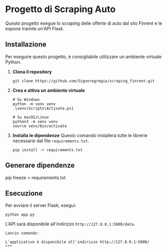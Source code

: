 # Progetto di Scraping Auto

Questo progetto esegue lo scraping delle offerte di auto dal sito Finrent e le espone tramite un'API Flask.

## Installazione

Per eseguire questo progetto, è consigliabile utilizzare un ambiente virtuale Python.

1.  **Clona il repository**
    ```
    git clone https://github.com/Signoregregio/scraping_finrent.git
    ```

2.  **Crea e attiva un ambiente virtuale**
    ```
    # Su Windows
    python -m venv venv
    .\venv\Scripts\Activate.ps1

    # Su macOS/Linux
    python3 -m venv venv
    source venv/bin/activate
    ```

3.  **Installa le dipendenze**
    Questo comando installerà tutte le librerie necessarie dal file `requirements.txt`.
    ```
    pip install -r requirements.txt
    ```

## Generare dipendenze

pip freeze > requirements.txt

## Esecuzione

Per avviare il server Flask, esegui:
```
python app.py
```
L'API sarà disponibile all'indirizzo `http://127.0.0.1:5000/data`.
```
Lancio comando: 

L'applicativo è disponibile all'indirizzo http://127.0.0.1:5000/
***
